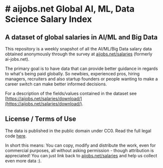 # # aijobs.net Global AI, ML, Data Science Salary Index

## A dataset of global salaries in AI/ML and Big Data

This repository is a weekly snapshot of all the AI/ML/Big Data salary data obtained anonymously through the survey at [aijobs.net/salaries](https://aijobs.net/salaries/) (formerly ai-jobs.net).

The primary goal is to have data that can provide better guidance in regards to what's being paid globally. So newbies, experienced pros, hiring managers, recruiters and also startup founders or people wanting to make a career switch can make better informed decisions.

For a description of the fields/values contained in the dataset see [https://aijobs.net/salaries/download/](https://aijobs.net/salaries/download/).

## License / Terms of Use

The data is published in the public domain under CC0. Read the full legal code [here](https://creativecommons.org/publicdomain/zero/1.0/legalcode).

In short this means:
You can copy, modify and distribute the work, even for commercial purposes, all without asking permission - though attribution is appreciated! You can just link back to [aijobs.net/salaries](https://aijobs.net/salaries/) and help us collect even more data :).
